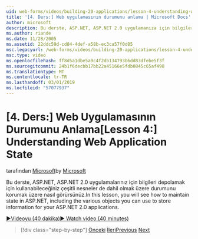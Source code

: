 ```yaml
---
uid: web-forms/videos/building-20-applications/lesson-4-understanding-web-application-state
title: '[4. Ders:] Web uygulamasının durumunu anlama | Microsoft Docs'
author: microsoft
description: Bu derste, ASP.NET, ASP.NET 2.0 uygulamanıza için bilgilerini depolamak için kullanabileceğiniz çeşitli nesneleri dahil olmak üzere durumunu korumak üzere nasıl karşınıza çıkar...
ms.author: riande
ms.date: 11/28/2005
ms.assetid: 22ddc59d-cd84-4def-a58b-ec3ca57f0d85
msc.legacyurl: /web-forms/videos/building-20-applications/lesson-4-understanding-web-application-state
msc.type: video
ms.openlocfilehash: ff8d5a1dbe5a9c4f2db134793b6dd83dfebe5f3f
ms.sourcegitcommit: 24b1f6decbb17bb22a45166e5fdb0845c65af498
ms.translationtype: MT
ms.contentlocale: tr-TR
ms.lasthandoff: 03/01/2019
ms.locfileid: "57077937"
---
```

<a name="lesson-4-understanding-web-application-state"></a><span data-ttu-id="78772-103">[4. Ders:] Web Uygulamasının Durumunu Anlama</span><span class="sxs-lookup"><span data-stu-id="78772-103">[Lesson 4:] Understanding Web Application State</span></span>
====================
<span data-ttu-id="78772-104">tarafından [Microsoft](https://github.com/microsoft)</span><span class="sxs-lookup"><span data-stu-id="78772-104">by [Microsoft](https://github.com/microsoft)</span></span>

<span data-ttu-id="78772-105">Bu derste, ASP.NET, ASP.NET 2.0 uygulamalarınız için bilgileri depolamak için kullanabileceğiniz çeşitli nesneler de dahil olmak üzere durumunu korumak üzere nasıl görürsünüz.</span><span class="sxs-lookup"><span data-stu-id="78772-105">In this lesson, you will see how to maintain state in ASP.NET, including the various objects you can use to store information for your ASP.NET 2.0 applications.</span></span>

[<span data-ttu-id="78772-106">&#9654;Videoyu (40 dakika)</span><span class="sxs-lookup"><span data-stu-id="78772-106">&#9654; Watch video (40 minutes)</span></span>](https://channel9.msdn.com/Blogs/ASP-NET-Site-Videos/lesson-4-understanding-web-application-state)

> [!div class="step-by-step"]
> <span data-ttu-id="78772-107">[Önceki](lesson-3-understanding-more-about-events-and-postback.md)
> [İleri](lesson-5-debugging-and-tracing-your-website.md)</span><span class="sxs-lookup"><span data-stu-id="78772-107">[Previous](lesson-3-understanding-more-about-events-and-postback.md)
[Next](lesson-5-debugging-and-tracing-your-website.md)</span></span>
